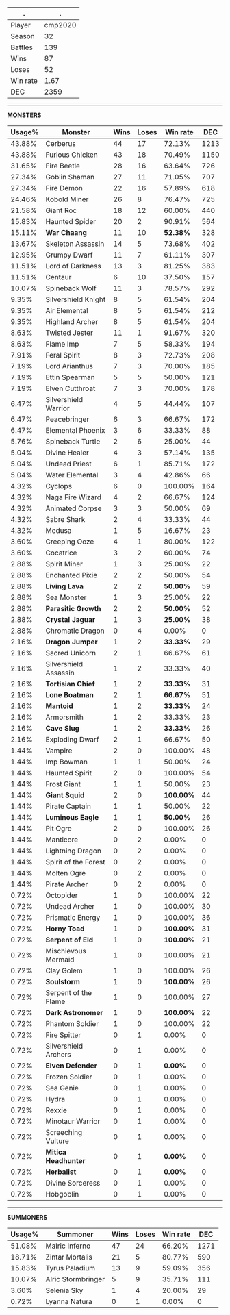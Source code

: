 .|.
|-|-
Player|cmp2020
Season|32
Battles|139
Wins|87
Loses|52
Win rate|1.67
DEC|2359

---
**MONSTERS**

Usage%|Monster|Wins|Loses|Win rate|DEC|
-|-|-|-|-|-|
43.88%|Cerberus|44|17|72.13%|1213|
43.88%|Furious Chicken|43|18|70.49%|1150|
31.65%|Fire Beetle|28|16|63.64%|726|
27.34%|Goblin Shaman|27|11|71.05%|707|
27.34%|Fire Demon|22|16|57.89%|618|
24.46%|Kobold Miner|26|8|76.47%|725|
21.58%|Giant Roc|18|12|60.00%|440|
15.83%|Haunted Spider|20|2|90.91%|564|
15.11%|**War Chaang**|11|10|**52.38%**|328|
13.67%|Skeleton Assassin|14|5|73.68%|402|
12.95%|Grumpy Dwarf|11|7|61.11%|307|
11.51%|Lord of Darkness|13|3|81.25%|383|
11.51%|Centaur|6|10|37.50%|157|
10.07%|Spineback Wolf|11|3|78.57%|292|
9.35%|Silvershield Knight|8|5|61.54%|204|
9.35%|Air Elemental|8|5|61.54%|212|
9.35%|Highland Archer|8|5|61.54%|204|
8.63%|Twisted Jester|11|1|91.67%|320|
8.63%|Flame Imp|7|5|58.33%|194|
7.91%|Feral Spirit|8|3|72.73%|208|
7.19%|Lord Arianthus|7|3|70.00%|185|
7.19%|Ettin Spearman|5|5|50.00%|121|
7.19%|Elven Cutthroat|7|3|70.00%|178|
6.47%|Silvershield Warrior|4|5|44.44%|107|
6.47%|Peacebringer|6|3|66.67%|172|
6.47%|Elemental Phoenix|3|6|33.33%|88|
5.76%|Spineback Turtle|2|6|25.00%|44|
5.04%|Divine Healer|4|3|57.14%|135|
5.04%|Undead Priest|6|1|85.71%|172|
5.04%|Water Elemental|3|4|42.86%|66|
4.32%|Cyclops|6|0|100.00%|164|
4.32%|Naga Fire Wizard|4|2|66.67%|124|
4.32%|Animated Corpse|3|3|50.00%|69|
4.32%|Sabre Shark|2|4|33.33%|44|
4.32%|Medusa|1|5|16.67%|23|
3.60%|Creeping Ooze|4|1|80.00%|122|
3.60%|Cocatrice|3|2|60.00%|74|
2.88%|Spirit Miner|1|3|25.00%|22|
2.88%|Enchanted Pixie|2|2|50.00%|54|
2.88%|**Living Lava**|2|2|**50.00%**|59|
2.88%|Sea Monster|1|3|25.00%|22|
2.88%|**Parasitic Growth**|2|2|**50.00%**|52|
2.88%|**Crystal Jaguar**|1|3|**25.00%**|38|
2.88%|Chromatic Dragon|0|4|0.00%|0|
2.16%|**Dragon Jumper**|1|2|**33.33%**|29|
2.16%|Sacred Unicorn|2|1|66.67%|61|
2.16%|Silvershield Assassin|1|2|33.33%|40|
2.16%|**Tortisian Chief**|1|2|**33.33%**|31|
2.16%|**Lone Boatman**|2|1|**66.67%**|51|
2.16%|**Mantoid**|1|2|**33.33%**|24|
2.16%|Armorsmith|1|2|33.33%|23|
2.16%|**Cave Slug**|1|2|**33.33%**|26|
2.16%|Exploding Dwarf|2|1|66.67%|50|
1.44%|Vampire|2|0|100.00%|48|
1.44%|Imp Bowman|1|1|50.00%|24|
1.44%|Haunted Spirit|2|0|100.00%|54|
1.44%|Frost Giant|1|1|50.00%|23|
1.44%|**Giant Squid**|2|0|**100.00%**|44|
1.44%|Pirate Captain|1|1|50.00%|22|
1.44%|**Luminous Eagle**|1|1|**50.00%**|26|
1.44%|Pit Ogre|2|0|100.00%|26|
1.44%|Manticore|0|2|0.00%|0|
1.44%|Lightning Dragon|0|2|0.00%|0|
1.44%|Spirit of the Forest|0|2|0.00%|0|
1.44%|Molten Ogre|0|2|0.00%|0|
1.44%|Pirate Archer|0|2|0.00%|0|
0.72%|Octopider|1|0|100.00%|22|
0.72%|Undead Archer|1|0|100.00%|30|
0.72%|Prismatic Energy|1|0|100.00%|36|
0.72%|**Horny Toad**|1|0|**100.00%**|31|
0.72%|**Serpent of Eld**|1|0|**100.00%**|21|
0.72%|Mischievous Mermaid|1|0|100.00%|21|
0.72%|Clay Golem|1|0|100.00%|26|
0.72%|**Soulstorm**|1|0|**100.00%**|26|
0.72%|Serpent of the Flame|1|0|100.00%|27|
0.72%|**Dark Astronomer**|1|0|**100.00%**|22|
0.72%|Phantom Soldier|1|0|100.00%|22|
0.72%|Fire Spitter|0|1|0.00%|0|
0.72%|Silvershield Archers|0|1|0.00%|0|
0.72%|**Elven Defender**|0|1|**0.00%**|0|
0.72%|Frozen Soldier|0|1|0.00%|0|
0.72%|Sea Genie|0|1|0.00%|0|
0.72%|Hydra|0|1|0.00%|0|
0.72%|Rexxie|0|1|0.00%|0|
0.72%|Minotaur Warrior|0|1|0.00%|0|
0.72%|Screeching Vulture|0|1|0.00%|0|
0.72%|**Mitica Headhunter**|0|1|**0.00%**|0|
0.72%|**Herbalist**|0|1|**0.00%**|0|
0.72%|Divine Sorceress|0|1|0.00%|0|
0.72%|Hobgoblin|0|1|0.00%|0|

---
**SUMMONERS**

Usage%|Summoner|Wins|Loses|Win rate|DEC|
-|-|-|-|-|-|
51.08%|Malric Inferno|47|24|66.20%|1271|
18.71%|Zintar Mortalis|21|5|80.77%|590|
15.83%|Tyrus Paladium|13|9|59.09%|356|
10.07%|Alric Stormbringer|5|9|35.71%|111|
3.60%|Selenia Sky|1|4|20.00%|29|
0.72%|Lyanna Natura|0|1|0.00%|0|
